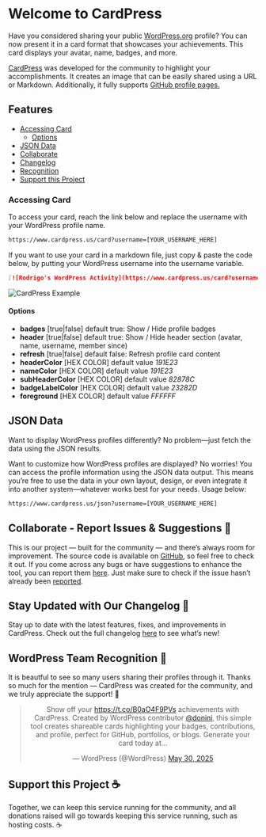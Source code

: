 # Welcome to CardPress

Have you considered sharing your public <a href="https://wordpress.org/" target="_blank">WordPress.org</a> profile? You can now present it in a card format that showcases your achievements. This card displays your avatar, name, badges, and more.

<a href="https://cardpress.us/" target="_blank">CardPress</a> was developed for the community to highlight your accomplishments. It creates an image that can be easily shared using a URL or Markdown. Additionally, it fully supports <a href="https://docs.github.com/en/get-started/start-your-journey/setting-up-your-profile#adding-a-profile-readme" target="_blank">GitHub profile pages.</a>

## Features
-   [Accessing Card](#accessing-card)
    -   [Options](#options)
- [JSON Data](#json-data)
- [Collaborate](#collaborate---report-issues--suggestions-)
- [Changelog](#stay-updated-with-our-changelog-)
- [Recognition](#wordpress-team-recognition-)
- [Support this Project](#support-this-project-️)

### Accessing Card
To access your card, reach the link below and replace the username with your WordPress profile name.

```md
https://www.cardpress.us/card?username=[YOUR_USERNAME_HERE]
```

If you want to use your card in a markdown file, just copy & paste the code below, by putting your WordPress username into the username variable.

```md
[![Rodrigo's WordPress Activity](https://www.cardpress.us/card?username=rodrigodonini&badges=true)](https://www.cardpress.us/)
```

![CardPress Example](static/images/CardExample.jpg "CardPress Example")


#### Options
- **badges** [true|false] default true: Show / Hide profile badges
- **header** [true|false] default true: Show / Hide header section (avatar, name, username, member since)
- **refresh** [true|false] default false: Refresh profile card content
- **headerColor** [HEX COLOR] default value _191E23_
- **nameColor** [HEX COLOR] default value _191E23_
- **subHeaderColor** [HEX COLOR] default value _82878C_
- **badgeLabelColor** [HEX COLOR] default value _23282D_
- **foreground** [HEX COLOR] default value _FFFFFF_

## JSON Data

Want to display WordPress profiles differently? No problem—just fetch the data using the JSON results.

Want to customize how WordPress profiles are displayed? No worries! You can access the profile information using the JSON data output. This means you’re free to use the data in your own layout, design, or even integrate it into another system—whatever works best for your needs. Usage below:

```md
https://www.cardpress.us/json?username=[YOUR_USERNAME_HERE]
```

## Collaborate - Report Issues & Suggestions 💪

This is our project — built for the community — and there’s always room for improvement. The source code is available on <a href="https://github.com/donini/wp-profiles-card" target="_blank">GitHub</a>, so feel free to check it out. If you come across any bugs or have suggestions to enhance the tool, you can report them <a href="https://github.com/donini/wp-profiles-card/issues/new" target="_blank">here</a>. Just make sure to check if the issue hasn’t already been <a href="https://github.com/donini/wp-profiles-card/issues" target="_blank">reported</a>.

## Stay Updated with Our Changelog 📢

Stay up to date with the latest features, fixes, and improvements in CardPress.
Check out the full changelog <a href="https://cardpress.us/changelog">here</a> to see what’s new!

## WordPress Team Recognition 🩵

It is beautful to see so many users sharing their profiles through it. Thanks so much for the mention — CardPress was created for the community, and we truly appreciate the support! 🫶

<blockquote class="twitter-tweet" data-cards="hidden" data-dnt="true" align="center"><p lang="en" dir="ltr">Show off your <a href="https://t.co/B0aO4F9PVs">https://t.co/B0aO4F9PVs</a> achievements with CardPress. Created by WordPress contributor <a href="https://twitter.com/donini?ref_src=twsrc%5Etfw">@donini</a>, this simple tool creates shareable cards highlighting your badges, contributions, and profile, perfect for GitHub, portfolios, or blogs. Generate your card today at…</p>&mdash; WordPress (@WordPress) <a href="https://twitter.com/WordPress/status/1928557192619204767?ref_src=twsrc%5Etfw">May 30, 2025</a></blockquote>
<script async src="https://platform.twitter.com/widgets.js" charset="utf-8"></script>

## Support this Project ☕️
Together, we can keep this service running for the community, and all donations raised will go towards keeping this service running, such as hosting costs. ☕️
<script type="text/javascript" src="https://cdnjs.buymeacoffee.com/1.0.0/button.prod.min.js" data-name="bmc-button" data-slug="cardpress" data-color="#252525" data-emoji=""  data-font="Cookie" data-text="Buy me a coffee" data-outline-color="#ffffff" data-font-color="#ffffff" data-coffee-color="#FFDD00" ></script>